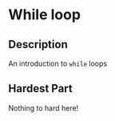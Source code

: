 # While loop

## Description

An introduction to `while` loops

## Hardest Part

Nothing to hard here!
